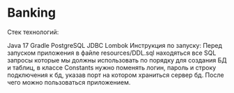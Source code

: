 # Banking

Стек технологий:

Java 17
Gradle
PostgreSQL
JDBC
Lombok
Инструкция по запуску: Перед запуском приложения в файле resources/DDL.sql находяться все SQL запросы которые мы должны использовать по порядку для создания БД и таблиц, в классе Constants нужно поменять логин, пароль и строку подключения к бд, указав порт на котором храниться сервер бд. После чего можно пользоваться приложением.
